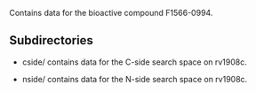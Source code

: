 Contains data for the bioactive compound F1566-0994.

## Subdirectories

- cside/ contains data for the C-side search space on rv1908c.

- nside/ contains data for the N-side search space on rv1908c.

